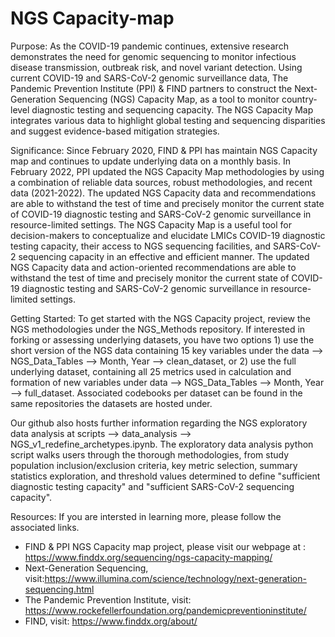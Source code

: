 # NGS Capacity-map

Purpose: 
As the COVID-19 pandemic continues, extensive research demonstrates the need for genomic sequencing to monitor  infectious disease transmission, outbreak risk, and novel variant detection. Using current COVID-19 and SARS-CoV-2 genomic surveillance data, The Pandemic Prevention Institute (PPI) & FIND partners to construct the Next-Generation Sequencing (NGS) Capacity Map, as a tool to monitor country-level diagnostic testing and sequencing capacity. The NGS Capacity Map integrates various data to highlight global testing and sequencing disparities and suggest evidence-based mitigation strategies. 

Significance: 
Since February 2020, FIND & PPI has maintain NGS Capacity map and continues to update underlying data on a monthly basis. In February 2022, PPI updated the NGS Capacity Map methodologies by using a combination of reliable data sources, robust methodologies, and recent data (2021-2022). The updated NGS Capacity data and recommendations are able to withstand the test of time and precisely monitor the current state of COVID-19 diagnostic testing and SARS-CoV-2 genomic surveillance in resource-limited settings.  The NGS Capacity Map is a useful tool for decision-makers to conceptualize and elucidate LMICs COVID-19 diagnostic testing capacity, their access to NGS sequencing facilities, and SARS-CoV-2 sequencing capacity in an effective and efficient manner. The updated NGS Capacity data and action-oriented recommendations are able to withstand the test of time and precisely monitor the current state of COVID-19 diagnostic testing and SARS-CoV-2 genomic surveillance in resource-limited settings.

Getting Started:
To get started with the NGS Capacity project, review the NGS methodologies under the NGS_Methods repository. If interested in forking or assessing underlying datasets, you have two options 1) use the short version of the NGS data containing 15 key variables under the data --> NGS_Data_Tables --> Month, Year --> clean_dataset, or 2) use the full underlying dataset, containing all 25 metrics used in calculation and formation of new variables under data --> NGS_Data_Tables --> Month, Year --> full_dataset. Associated codebooks per dataset can be found in the same repositories the datasets are hosted under.

Our github also hosts further information regarding the NGS exploratory data analysis at scripts --> data_analysis --> NGS_v1_redefine_archetypes.ipynb. The exploratory data analysis python script walks users through the thorough methodologies, from study population inclusion/exclusion criteria, key metric selection, summary statistics exploration, and threshold values determined to define "sufficient diagnostic testing capacity" and "sufficient SARS-CoV-2 sequencing capacity".

Resources:
If you are intersted in learning more, please follow the associated links.
- FIND & PPI NGS Capacity map project, please visit our webpage at : https://www.finddx.org/sequencing/ngs-capacity-mapping/
- Next-Generation Sequencing, visit:https://www.illumina.com/science/technology/next-generation-sequencing.html
- The Pandemic Prevention Institute, visit: https://www.rockefellerfoundation.org/pandemicpreventioninstitute/
- FIND, visit: https://www.finddx.org/about/


